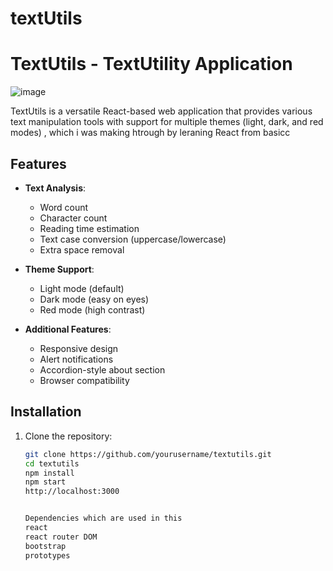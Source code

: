 # textUtils
# TextUtils - TextUtility Application

![image](https://github.com/user-attachments/assets/42b4fa32-3469-4eae-8f30-5d8040d63300)


TextUtils is a versatile React-based web application that provides various text manipulation tools with support for multiple themes (light, dark, and red modes) ,  which i was making htrough by leraning React from basicc

## Features

- **Text Analysis**:
  - Word count
  - Character count
  - Reading time estimation
  - Text case conversion (uppercase/lowercase)
  - Extra space removal

- **Theme Support**:
  - Light mode (default)
  - Dark mode (easy on eyes)
  - Red mode (high contrast)

- **Additional Features**:
  - Responsive design
  - Alert notifications
  - Accordion-style about section
  - Browser compatibility

## Installation

1. Clone the repository:
   ```bash
   git clone https://github.com/yourusername/textutils.git
   cd textutils
   npm install
   npm start
   http://localhost:3000


   Dependencies which are used in this
   react
   react router DOM
   bootstrap
   prototypes
